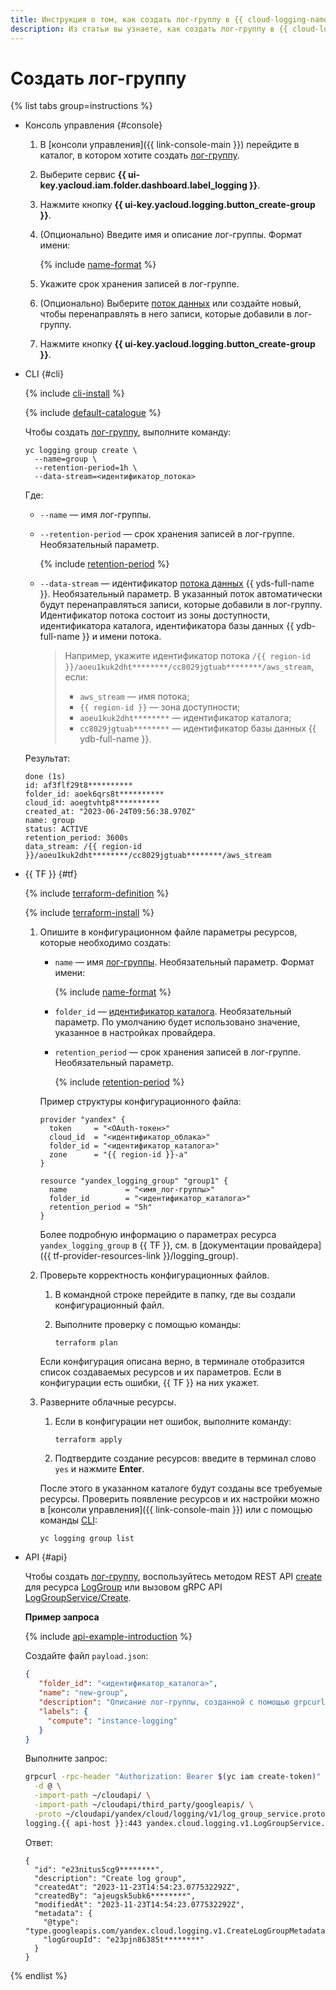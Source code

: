 ```yaml
---
title: Инструкция о том, как создать лог-группу в {{ cloud-logging-name }}
description: Из статьи вы узнаете, как создать лог-группу в {{ cloud-logging-name }}.
---
```


# Создать лог-группу

{% list tabs group=instructions %}

- Консоль управления {#console}

    1. В [консоли управления]({{ link-console-main }}) перейдите в каталог, в котором хотите создать [лог-группу](../concepts/log-group.md).
    1. Выберите сервис **{{ ui-key.yacloud.iam.folder.dashboard.label_logging }}**.
    1. Нажмите кнопку **{{ ui-key.yacloud.logging.button_create-group }}**.
    1. (Опционально) Введите имя и описание лог-группы. Формат имени:

        {% include [name-format](../../_includes/name-format.md) %}

    1. Укажите срок хранения записей в лог-группе.

    1. (Опционально) Выберите [поток данных](../../data-streams/concepts/glossary.md#stream-concepts) или создайте новый, чтобы перенаправлять в него записи, которые добавили в лог-группу.


    1. Нажмите кнопку **{{ ui-key.yacloud.logging.button_create-group }}**.

- CLI {#cli}

    {% include [cli-install](../../_includes/cli-install.md) %}

    {% include [default-catalogue](../../_includes/default-catalogue.md) %}

    Чтобы создать [лог-группу](../concepts/log-group.md), выполните команду:

    ```
    yc logging group create \
      --name=group \
      --retention-period=1h \
      --data-stream=<идентификатор_потока>
    ```

    Где:
    * `--name` — имя лог-группы.
    * `--retention-period` — срок хранения записей в лог-группе. Необязательный параметр.

        {% include [retention-period](../../_includes/logging/retention-period-format.md) %}

    * `--data-stream` — идентификатор [потока данных](../../data-streams/concepts/glossary.md#stream-concepts) {{ yds-full-name }}. Необязательный параметр. В указанный поток автоматически будут перенаправляться записи, которые добавили в лог-группу. Идентификатор потока состоит из зоны доступности, идентификатора каталога, идентификатора базы данных {{ ydb-full-name }} и имени потока.

        >Например, укажите идентификатор потока `/{{ region-id }}/aoeu1kuk2dht********/cc8029jgtuab********/aws_stream`, если:
        >* `aws_stream` — имя потока;
        >* `{{ region-id }}` — зона доступности;
        >* `aoeu1kuk2dht********` — идентификатор каталога;
        >* `cc8029jgtuab********` — идентификатор базы данных {{ ydb-full-name }}.


    Результат:

    ```
    done (1s)
    id: af3flf29t8**********
    folder_id: aoek6qrs8t**********
    cloud_id: aoegtvhtp8**********
    created_at: "2023-06-24T09:56:38.970Z"
    name: group
    status: ACTIVE
    retention_period: 3600s
    data_stream: /{{ region-id }}/aoeu1kuk2dht********/cc8029jgtuab********/aws_stream
    ```

- {{ TF }} {#tf}

  {% include [terraform-definition](../../_tutorials/_tutorials_includes/terraform-definition.md) %}

  {% include [terraform-install](../../_includes/terraform-install.md) %}

  1. Опишите в конфигурационном файле параметры ресурсов, которые необходимо создать:

     * `name` — имя [лог-группы](../concepts/log-group.md). Необязательный параметр. Формат имени:

          {% include [name-format](../../_includes/name-format.md) %}

     * `folder_id` — [идентификатор каталога](../../resource-manager/operations/folder/get-id.md). Необязательный параметр. По умолчанию будет использовано значение, указанное в настройках провайдера.

     * `retention_period` — срок хранения записей в лог-группе. Необязательный параметр.

         {% include [retention-period](../../_includes/logging/retention-period-format.md) %}

     Пример структуры конфигурационного файла:

     ```hcl
     provider "yandex" {
       token     = "<OAuth-токен>"
       cloud_id  = "<идентификатор_облака>"
       folder_id = "<идентификатор_каталога>"
       zone      = "{{ region-id }}-a"
     }

     resource "yandex_logging_group" "group1" {
       name             = "<имя_лог-группы>"
       folder_id        = "<идентификатор_каталога>"
       retention_period = "5h"
     }
     ```

     Более подробную информацию о параметрах ресурса `yandex_logging_group` в {{ TF }}, см. в [документации провайдера]({{ tf-provider-resources-link }}/logging_group).

  1. Проверьте корректность конфигурационных файлов.

     1. В командной строке перейдите в папку, где вы создали конфигурационный файл.
     1. Выполните проверку с помощью команды:

        ```
        terraform plan
        ```

     Если конфигурация описана верно, в терминале отобразится список создаваемых ресурсов и их параметров. Если в конфигурации есть ошибки, {{ TF }} на них укажет. 

  1. Разверните облачные ресурсы.

     1. Если в конфигурации нет ошибок, выполните команду:

        ```
        terraform apply
        ```

     1. Подтвердите создание ресурсов: введите в терминал слово `yes` и нажмите **Enter**.

     После этого в указанном каталоге будут созданы все требуемые ресурсы. Проверить появление ресурсов и их настройки можно в [консоли управления]({{ link-console-main }}) или с помощью команды [CLI](../../cli/quickstart.md):

        ```
        yc logging group list
        ```

- API {#api}

  Чтобы создать [лог-группу](../concepts/log-group.md), воспользуйтесь методом REST API [create](../api-ref/LogGroup/create.md) для ресурса [LogGroup](../api-ref/LogGroup/index.md) или вызовом gRPC API [LogGroupService/Create](../api-ref/grpc/LogGroup/create.md).

  **Пример запроса**

  {% include [api-example-introduction](../../_includes/logging/api-example-introduction.md) %}

  Создайте файл `payload.json`:

  ```json
  {
     "folder_id": "<идентификатор_каталога>",
     "name": "new-group",
     "description": "Описание лог-группы, созданной с помощью grpcurl",
     "labels": {
       "compute": "instance-logging"
     }
  }
  ```

  Выполните запрос:

  ```bash
  grpcurl -rpc-header "Authorization: Bearer $(yc iam create-token)" \
    -d @ \
    -import-path ~/cloudapi/ \
    -import-path ~/cloudapi/third_party/googleapis/ \
    -proto ~/cloudapi/yandex/cloud/logging/v1/log_group_service.proto \
  logging.{{ api-host }}:443 yandex.cloud.logging.v1.LogGroupService.Create < payload.json
  ```

  Ответ:

  ```text
  {
    "id": "e23nitus5cg9********",
    "description": "Create log group",
    "createdAt": "2023-11-23T14:54:23.077532292Z",
    "createdBy": "ajeugsk5ubk6********",
    "modifiedAt": "2023-11-23T14:54:23.077532292Z",
    "metadata": {
      "@type": "type.googleapis.com/yandex.cloud.logging.v1.CreateLogGroupMetadata",
      "logGroupId": "e23pjn86385t********"
    }
  }
  ```

{% endlist %}
